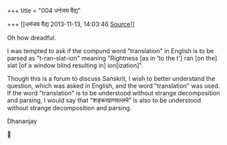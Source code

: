+++
title = "004 धनंजय वैद्य"

+++
[[धनंजय वैद्य	2013-11-13, 14:03:46 [Source](https://groups.google.com/g/samskrita/c/F0EyM5ju7Kg)]]



Oh how dreadful.  
  
I was tempted to ask if the compund word "translation" in English is to be parsed as "t-ran-slat-ion" meaning "Rightness \[as in 'to the t'\] ran \[on the\] slat \[of a window blind resulting in\] ion\[ization\]".  
  
Though this is a forum to discuss Sanskrit, I wish to better understand the question, which was asked in English, and the word "translation" was used. If the word "translation" is to be understood without strange decomposition and parsing, I would say that "शङ्करप्राणवल्लभे" is also to be understood without strange decomposition and parsing.  
  
Dhananjay



